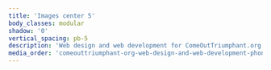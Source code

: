 ```yaml
---
title: 'Images center 5'
body_classes: modular
shadow: '0'
vertical_spacing: pb-5
description: 'Web design and web development for ComeOutTriumphant.org home page on phone'
media_order: 'comeouttriumphant-org-web-design-and-web-development-phone-1.jpg,comeouttriumphant-org-web-design-and-web-development-phone-2.jpg'
---
```


